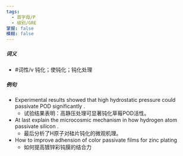 ```yaml
---
tags:
  - 首字母/P
  - 级别/GRE
掌握: false
模糊: false
---
```

##### 词义
- #词性/v  钝化；使钝化；钝化处理
##### 例句
- Experimental results showed that high hydrostatic pressure could passivate POD significantly .
	- 试验结果表明：高静压处理可显著钝化草莓POD活性。
- At last explain the microcosmic mechanism in how hydrogen atom passivate silicon .
	- 最后分析了H原子对硅片钝化的微观机理。
- How to improve adhension of color passivate films for zinc plating
	- 如何提高镀锌彩钝膜的结合力

